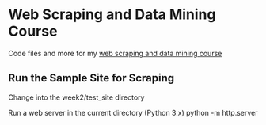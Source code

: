 # Web Scraping and Data Mining Course
Code files and more for my [web scraping and data mining course](http://robertwdempsey.com/web-scraping-data-mining-course/)

## Run the Sample Site for Scraping

Change into the week2/test_site directory

Run a web server in the current directory (Python 3.x)
    python -m http.server